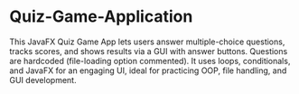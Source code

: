 # Quiz-Game-Application
 This JavaFX Quiz Game App lets users answer multiple-choice questions, tracks scores, and shows results via a GUI with answer buttons. Questions are hardcoded (file-loading option commented). It uses loops, conditionals, and JavaFX for an engaging UI, ideal for practicing OOP, file handling, and GUI development.
